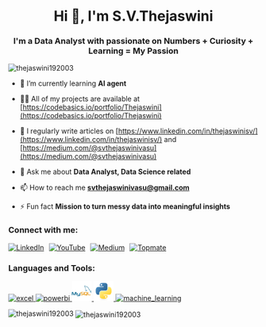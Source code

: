 <h1 align="center">Hi 👋, I'm S.V.Thejaswini</h1>
<h3 align="center">I'm a Data Analyst with passionate on Numbers + Curiosity + Learning = My Passion</h3>

<p align="left"> <img src="https://komarev.com/ghpvc/?username=thejaswini192003&label=Profile%20views&color=0e75b6&style=flat" alt="thejaswini192003" /> </p>

- 🌱 I’m currently learning **AI agent**

- 👨‍💻 All of my projects are available at [https://codebasics.io/portfolio/Thejaswini](https://codebasics.io/portfolio/Thejaswini)

- 📝 I regularly write articles on [https://www.linkedin.com/in/thejaswinisv/](https://www.linkedin.com/in/thejaswinisv/) and [https://medium.com/@svthejaswinivasu](https://medium.com/@svthejaswinivasu)


- 💬 Ask me about **Data Analyst, Data Science related**

- 📫 How to reach me **svthejaswinivasu@gmail.com**

- ⚡ Fun fact **Mission to turn messy data into meaningful insights**
<h3 align="left">Connect with me:</h3>
<p align="left" style="display: flex; gap: 10px; align-items: center; margin: 0; padding: 0;">
  <a href="https://linkedin.com/in/thejaswinisv/" target="_blank">
    <img src="https://raw.githubusercontent.com/rahuldkjain/github-profile-readme-generator/master/src/images/icons/Social/linked-in-alt.svg" alt="LinkedIn" height="30" width="40" />
  </a>
  <a href="https://www.youtube.com/c/thejaswinivasu5293" target="_blank">
    <img src="https://raw.githubusercontent.com/rahuldkjain/github-profile-readme-generator/master/src/images/icons/Social/youtube.svg" alt="YouTube" height="30" width="40" />
  </a>
  <a href="https://medium.com/@svthejaswinivasu" target="_blank">
    <img src="https://cdn-icons-png.flaticon.com/512/5968/5968906.png" alt="Medium" height="30" width="40" />
  </a>
  <a href="https://topmate.io/thejaswini/" target="_blank">
    <img src="https://topmate.io/favicon.ico" alt="Topmate" height="30" width="30" />
  </a>
</p>




<h3 align="left">Languages and Tools:</h3>
<p align="left">
  <a href="https://www.microsoft.com/en-us/microsoft-365/excel" target="_blank" rel="noreferrer">
    <img src="https://cdn.worldvectorlogo.com/logos/microsoft-excel-2013.svg" alt="excel" width="40" height="40"/>
  </a>
  <a href="https://powerbi.microsoft.com/" target="_blank" rel="noreferrer">
    <img src="https://cdn.worldvectorlogo.com/logos/power-bi.svg" alt="powerbi" width="40" height="40"/>
  </a>
  <a href="https://www.mysql.com/" target="_blank" rel="noreferrer">
    <img src="https://raw.githubusercontent.com/devicons/devicon/master/icons/mysql/mysql-original-wordmark.svg" alt="mysql" width="40" height="40"/>
  </a>
  <a href="https://www.python.org" target="_blank" rel="noreferrer">
    <img src="https://raw.githubusercontent.com/devicons/devicon/master/icons/python/python-original.svg" alt="python" width="40" height="40"/>
  </a>
  <a href="https://scikit-learn.org/" target="_blank" rel="noreferrer">
    <img src="https://upload.wikimedia.org/wikipedia/commons/0/05/Scikit_learn_logo_small.svg" alt="machine_learning" width="40" height="40"/>
  </a>
</p>

<p><img align="left" src="https://github-readme-stats.vercel.app/api/top-langs?username=thejaswini192003&show_icons=true&locale=en&layout=compact" alt="thejaswini192003" /></p>

<p>&nbsp;<img align="center" src="https://github-readme-stats.vercel.app/api?username=thejaswini192003&show_icons=true&locale=en" alt="thejaswini192003" /></p>
